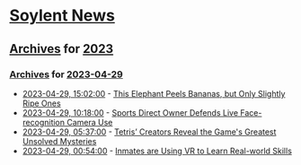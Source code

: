 # [Soylent News](../../../README.md)

## [Archives](../../index.md) for [2023](../index.md)

### [Archives](../../index.md) for [2023-04-29](index.md)

* [2023-04-29, 15:02:00](https://soylentnews.org/article.pl?sid=23/04/28/126207&from=rss) - [This Elephant Peels Bananas, but Only Slightly Ripe Ones](https://soylentnews.org/article.pl?sid=23/04/28/126207&from=rss)
* [2023-04-29, 10:18:00](https://soylentnews.org/article.pl?sid=23/04/28/120239&from=rss) - [Sports Direct Owner Defends Live Face-recognition Camera Use](https://soylentnews.org/article.pl?sid=23/04/28/120239&from=rss)
* [2023-04-29, 05:37:00](https://soylentnews.org/article.pl?sid=23/04/28/1148247&from=rss) - [Tetris’ Creators Reveal the Game's Greatest Unsolved Mysteries](https://soylentnews.org/article.pl?sid=23/04/28/1148247&from=rss)
* [2023-04-29, 00:54:00](https://soylentnews.org/article.pl?sid=23/04/28/1144214&from=rss) - [Inmates are Using VR to Learn Real-world Skills](https://soylentnews.org/article.pl?sid=23/04/28/1144214&from=rss)
